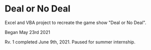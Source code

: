 # Deal or No Deal
Excel and VBA project to recreate the game show "Deal or No Deal". 

Began May 23rd 2021

Rv. 1 completed June 9th, 2021. Paused for summer internship.
